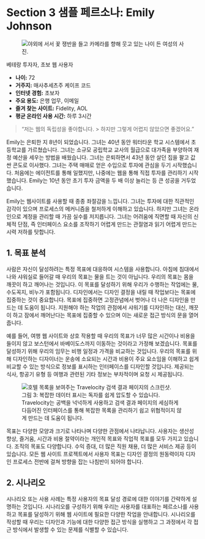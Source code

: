 # Section 3 샘플 페르소나: Emily Johnson

<figure>
  <img id="persona" alt="야외에 서서 꽃 쟁반을 들고 카메라를 향해 웃고 있는 나이 든 여성의 사진." src="/images/part/2/persona.jpg">
</figure>

베테랑 투자자, 초보 웹 사용자

- **나이:** 72
- **거주지:** 매사추세츠주 케이프 코드
- **인터넷 경험:** 초보자
- **주요 용도:** 은행 업무, 이메일
- **즐겨 찾는 사이트:** Fidelity, AOL
- **평균 온라인 사용 시간:** 하루 3시간

> “저는 웹의 독립성을 좋아합니다. > 하지만 그렇게 어렵지 않았으면 좋겠어요.”

Emily는 은퇴한 지 8년이 되었습니다. 그녀는 40년 동안 워터타운 학교 시스템에서 초등학교를 가르쳤습니다. 그녀는 소규모 공립학교 교사의 월급으로 대가족을 부양하여 재정 예산을 세우는 방법을 배웠습니다. 그녀는 은퇴하면서 43년 동안 살던 집을 팔고 값싼 콘도로 이사했다. 그녀는 주택 매매로 얻은 수입으로 투자에 관심을 두기 시작했습니다. 처음에는 에이전트를 통해 일했지만, 나중에는 웹을 통해 직접 투자를 관리하기 시작했습니다. Emily는 10년 동안 초기 투자 금액을 두 배 이상 늘리는 등 큰 성공을 거두었습니다.

Emily는 웹사이트를 사용할 때 종종 좌절감을 느낍니다. 그녀는 투자에 대한 직관적인 감각이 있으며 프로세스의 메커니즘을 철저하게 이해하고 있습니다. 하지만 그녀는 온라인으로 계정을 관리할 때 가끔 실수를 저지릅니다. 그녀는 어려움에 직면할 때 자신의 신체적 단점, 즉 인터페이스 요소를 조작하기 어렵게 만드는 관절염과 읽기 어렵게 만드는 시력 저하를 탓합니다.

## 1. 목표 분석

사람은 자신이 달성하려는 특정 목표에 대응하여 시스템을 사용합니다. 아침에 침대에서 나와 샤워실로 들어갈 때 우리의 목표는 물을 트는 것이 아닙니다. 우리의 목표는 몸을 깨끗이 하고 깨어나는 것입니다. 이 목표를 달성하기 위해 우리가 수행하는 작업에는 물, 수도꼭지, 비누가 포함됩니다. 디자인에서는 디자인 결정을 내릴 때 작업보다는 목표에 집중하는 것이 중요합니다. 목표에 집중하면 고정관념에서 벗어나 더 나은 디자인을 만드는 데 도움이 됩니다. 지원해야 하는 작업의 관점에서 샤워기를 디자인하는 대신, 깨끗이 하고 잠에서 깨어난다는 목표에 집중할 수 있으며 이는 새로운 접근 방식의 문을 열어줍니다.

예를 들어, 여행 웹 사이트와 상호 작용할 때 우리의 목표가 너무 많은 시간이나 비용을 들이지 않고 보스턴에서 바베이도스까지 이동하는 것이라고 가정해 보겠습니다. 목표를 달성하기 위해 우리의 임무는 비행 일정과 가격을 비교하는 것입니다. 우리의 목표를 위해 디자인하는 디자이너는 운송에 소요되는 시간과 비용이 주요 요소임을 이해하고 쉽게 비교할 수 있는 방식으로 정보를 표시하는 인터페이스를 디자인할 것입니다. 제공되는 식사, 항공기 유형 등 여행과 관련된 기타 정보는 부차적이며 요청 시 제공됩니다.

<figure>
  <img id="figure3" alt="호텔 목록을 보여주는 Travelocity 검색 결과 페이지의 스크린샷." src="/images/part/2/3.png">
  <figcaption>
    그림 3: 복잡한 데이터 표시는 독자를 쉽게 압도할 수 있습니다. Travelocity는 공백을 넉넉하게 사용하고 검색 결과 페이지의 세심하게 다듬어진 인터페이스를 통해 복잡한 목록을 관리하기 쉽고 위협적이지 않게 만드는 데 도움이 됩니다.
  </figcaption>
</figure>

목표는 다양한 모양과 크기로 나타나며 다양한 관점에서 나타납니다. 사용자는 생산성 향상, 즐거움, 시간과 비용 절약이라는 개인적 목표와 직업적 목표를 모두 가지고 있습니다. 조직의 목표도 다양합니다. 수익 증대, 더 많은 직원 채용, 더 많은 서비스 제공 등이 있습니다. 모든 웹 사이트 프로젝트에서 사용자 목표는 디자인 결정의 원동력이자 디자인 프로세스 전반에 걸쳐 방향을 잡는 나침반이 되어야 합니다.

## 2. 시나리오

시나리오 또는 사용 사례는 특정 사용자의 목표 달성 경로에 대한 이야기를 간략하게 설명하는 것입니다. 시나리오를 구성하기 위해 우리는 사용자를 대표하는 페르소나를 사용하고 목표를 달성하기 위해 웹 사이트에 필요한 다양한 작업을 안내합니다. 시나리오를 작성할 때 우리는 디자인과 기능에 대한 다양한 접근 방식을 실행하고 그 과정에서 각 접근 방식에서 발생할 수 있는 문제를 식별할 수 있습니다.

